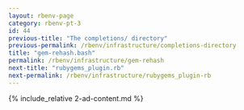 ```yaml
---
layout: rbenv-page
category: rbenv-pt-3
id: 44
previous-title: "The completions/ directory"
previous-permalink: /rbenv/infrastructure/completions-directory
title: "gem-rehash.bash"
permalink: /rbenv/infrastructure/gem-rehash
next-title: "rubygems_plugin.rb"
next-permalink: /rbenv/infrastructure/rubygems_plugin-rb
---
```


{% include_relative 2-ad-content.md %}
